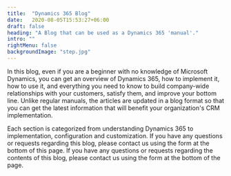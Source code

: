 ```yaml
---
title:  "Dynamics 365 Blog"
date:   2020-08-05T15:53:27+06:00
draft: false
heading: "A Blog that can be used as a Dynamics 365 'manual'."
intro: ""
rightMenu: false
backgroundImage: "step.jpg"
---
```


<!-- Intro -->
In this blog, even if you are a beginner with no knowledge of Microsoft Dynamics, you can get an overview of Dynamics 365, how to implement it, how to use it, and everything you need to know to build company-wide relationships with your customers, satisfy them, and improve your bottom line. Unlike regular manuals, the articles are updated in a blog format so that you can get the latest information that will benefit your organization's CRM implementation.

Each section is categorized from understanding Dynamics 365 to implementation, configuration and customization. If you have any questions or requests regarding this blog, please contact us using the form at the bottom of this page. If you have any questions or requests regarding the contents of this blog, please contact us using the form at the bottom of the page.

